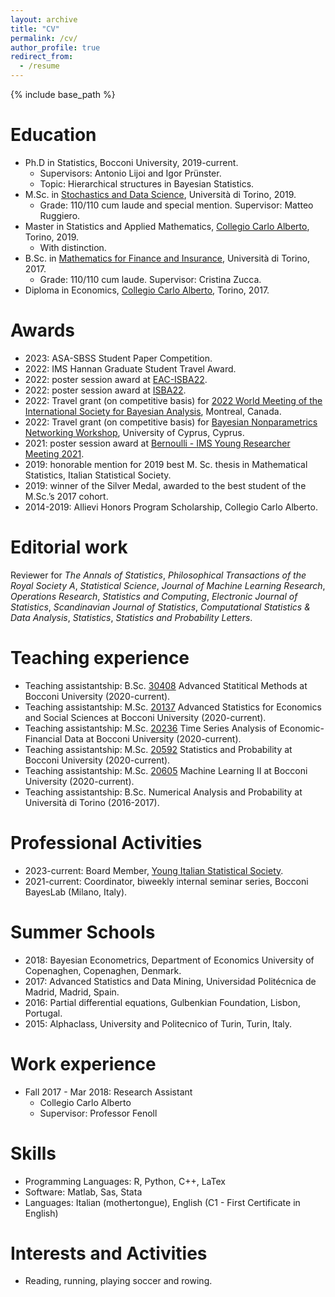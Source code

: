 ```yaml
---
layout: archive
title: "CV"
permalink: /cv/
author_profile: true
redirect_from:
  - /resume
---
```


{% include base_path %}

Education
======
* Ph.D in Statistics, Bocconi University, 2019-current.
  * Supervisors: Antonio Lijoi and Igor Prünster. 
  * Topic: Hierarchical structures in Bayesian Statistics.
* M.Sc. in [Stochastics and Data Science](https://www.master-sds.unito.it/do/home.pl), Università di Torino, 2019.
  * Grade: 110/110 cum laude and special mention. Supervisor: Matteo Ruggiero.
* Master in Statistics and Applied Mathematics, [Collegio Carlo Alberto](https://www.carloalberto.org), Torino, 2019.
  * With distinction. 
* B.Sc. in [Mathematics for Finance and Insurance](https://matematicafinanza.campusnet.unito.it/do/home.pl), Università di Torino, 2017.
  * Grade: 110/110 cum laude. Supervisor: Cristina Zucca.
* Diploma in Economics, [Collegio Carlo Alberto](https://www.carloalberto.org), Torino, 2017.

Awards
======

* 2023: ASA-SBSS Student Paper Competition.
* 2022: IMS Hannan Graduate Student Travel Award.
* 2022: poster session award at [EAC-ISBA22](https://www.eac-isba.org/eacisba2022).
* 2022: poster session award at  [ISBA22](https://isbawebmaster.github.io/ISBA2022).
* 2022: Travel grant (on competitive basis) for [2022 World Meeting of the International Society for Bayesian Analysis](https://isbawebmaster.github.io/ISBA2022/), Montreal, Canada.
* 2022: Travel grant (on competitive basis) for [Bayesian Nonparametrics Networking Workshop](http://cyprusconferences.org/bnp2022/), University of Cyprus, Cyprus.
* 2021: poster session award at [Bernoulli - IMS Young Researcher Meeting 2021](https://www.wc2020.org/sub03_04.php).
* 2019: honorable mention for 2019 best M. Sc. thesis in Mathematical Statistics, Italian Statistical Society.
* 2019: winner of the Silver Medal, awarded to the best student of the M.Sc.’s 2017 cohort.
* 2014-2019: Allievi Honors Program Scholarship, Collegio Carlo Alberto.

Editorial work
======

Reviewer for _The Annals of Statistics_, _Philosophical Transactions of the Royal Society A_, _Statistical Science_, _Journal of Machine Learning Research_, _Operations Research_, _Statistics and Computing_, _Electronic Journal of Statistics_, _Scandinavian Journal of Statistics_, _Computational Statistics & Data Analysis_, _Statistics_, _Statistics and Probability Letters_.


Teaching experience
======
* Teaching assistantship: B.Sc. [30408](https://didattica.unibocconi.it/ts/tsn_anteprima.php?cod_ins=30408&anno=2023&IdPag=6896) Advanced Statitical Methods at Bocconi University (2020-current). 
* Teaching assistantship: M.Sc. [20137](http://didattica.unibocconi.eu/ts/tsn_anteprima.php?cod_ins=20137&anno=2021&IdPag=6351) Advanced Statistics for Economics and Social Sciences at Bocconi University (2020-current). 
* Teaching assistantship: M.Sc. [20236](http://didattica.unibocconi.eu/ts/tsn_anteprima.php?cod_ins=20236&anno=2021&IdPag=6351) Time Series Analysis of Economic-Financial Data at Bocconi University (2020-current).
* Teaching assistantship: M.Sc. [20592](http://didattica.unibocconi.eu/ts/tsn_anteprima.php?cod_ins=20592&anno=2021&IdPag=6351) Statistics and Probability at Bocconi University (2020-current).
* Teaching assistantship: M.Sc. [20605](http://didattica.unibocconi.eu/ts/tsn_anteprima.php?cod_ins=20605&anno=2021&IdPag=6351) Machine Learning II at Bocconi University (2020-current).
* Teaching assistantship: B.Sc. Numerical Analysis and Probability at Università di Torino (2016-2017).


Professional Activities
======

* 2023-current: Board Member, [Young Italian Statistical Society](https://youngsis.github.io/).
* 2021-current: Coordinator, biweekly internal seminar series, Bocconi BayesLab (Milano, Italy).

Summer Schools
======
* 2018: Bayesian Econometrics, Department of Economics University of Copenaghen, Copenaghen, Denmark.
* 2017: Advanced Statistics and Data Mining, Universidad Politécnica de Madrid, Madrid, Spain.
* 2016: Partial differential equations, Gulbenkian Foundation, Lisbon, Portugal.
* 2015: Alphaclass, University and Politecnico of Turin, Turin, Italy.


Work experience
======
* Fall 2017 - Mar 2018: Research Assistant
  * Collegio Carlo Alberto
  * Supervisor: Professor Fenoll
  
Skills
======
* Programming Languages: R, Python, C++, LaTex
* Software: Matlab, Sas, Stata
* Languages: Italian (mothertongue), English (C1 - First Certificate in English)

Interests and Activities
======
* Reading, running, playing soccer and rowing.
